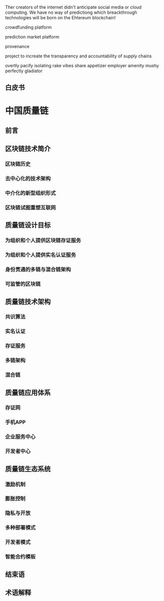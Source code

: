 Ther creators of the internet didn't anticipate social media or cloud computing. We have no way of predictiong which breackthrough technologies will be born on the Ehtereum blockchain!

crowdfunding platform

prediction market platform

provenance

project to increate the transparency and accountability of supply chains

overtly pacify isolating rake vibes share appetizer employer amenity mushy perfectly gladiator

## 白皮书

# 中国质量链
## 前言
## 区块链技术简介
### 区块链历史
### 去中心化的技术架构
### 中介化的新型组织形式
### 区块链试图重塑互联网
## 质量链设计目标
### 为组织和个人提供区块链存证服务
### 为组织和个人提供实名认证服务
### 身份贯通的多链与混合链架构
### 可监管的区块链
## 质量链技术架构
### 共识算法
### 实名认证
### 存证服务
### 多链架构
### 混合链
## 质量链应用体系
### 存证网
### 手机APP
### 企业服务中心
### 开发者中心
## 质量链生态系统
### 激励机制
### 膨胀控制
### 隐私与开放
### 多种部署模式
### 开发者模式
### 智能合约模板
## 结束语
## 术语解释